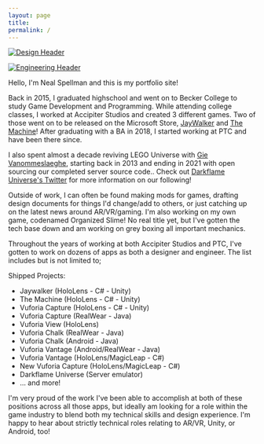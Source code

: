 ```yaml
---
layout: page
title:
permalink: /
---
```

		 
[![Design Header](https://i.imgur.com/MZPZoYo.png)](http://www.nealspellman.com/sideprojects/)

[![Engineering Header](https://i.imgur.com/3vsrQkQ.png)](http://www.nealspellman.com/professionalprojects/)


Hello, I'm Neal Spellman and this is my portfolio site! 

Back in 2015, I graduated highschool and went on to Becker College to study Game Development and Programming. While attending college classes, I worked at Accipiter Studios and created 3 different games. Two of those went on to be released on the Microsoft Store, [JayWalker](https://www.microsoft.com/en-us/store/p/jaywalker/9p76lxr8hhb0) and [The Machine](https://www.microsoft.com/en-us/p/the-machine-demo/9nhxpw0b2hwl)! After graduating with a BA in 2018, I started working at PTC and have been there since.

I also spent almost a decade reviving LEGO Universe with [Gie Vanommeslaeghe](https://www.linkedin.com/in/gie-vanommeslaeghe-a4a7a9139), starting back in 2013 and ending in 2021 with open sourcing our completed server source code.. Check out [Darkflame Universe's Twitter](https://twitter.com/darkflameuniv) for more information on our following!

Outside of work, I can often be found making mods for games, drafting design documents for things I'd change/add to others, or just catching up on the latest news around AR/VR/gaming. I'm also working on my own game, codenamed Organized Slime! No real title yet, but I've gotten the tech base down and am working on grey boxing all important mechanics.

Throughout the years of working at both Accipiter Studios and PTC, I've gotten to work on dozens of apps as both a designer and engineer. The list includes but is not limited to;

Shipped Projects:
<ul>
 <li>Jaywalker (HoloLens - C# - Unity)</li>
 <li>The Machine (HoloLens - C# - Unity)</li>
 <li>Vuforia Capture (HoloLens - C# - Unity)</li>
 <li>Vuforia Capture (RealWear - Java)</li>
 <li>Vuforia View (HoloLens)</li>
 <li>Vuforia Chalk (RealWear - Java)</li>
 <li>Vuforia Chalk (Android - Java)</li>
 <li>Vuforia Vantage (Android/RealWear - Java)</li>
 <li>Vuforia Vantage (HoloLens/MagicLeap - C#)</li>
 <li>New Vuforia Capture (HoloLens/MagicLeap - C#)</li>
 <li>Darkflame Universe (Server emulator)</li>
 <li>... and more!</li>
</ul>

I'm very proud of the work I've been able to accomplish at both of these positions across all those apps, but ideally am looking for a role within the game industry to blend both my technical skills and design experience. I'm happy to hear about strictly technical roles relating to AR/VR, Unity, or Android, too!
